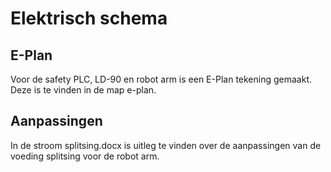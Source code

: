 # Elektrisch schema

## E-Plan
Voor de safety PLC, LD-90 en robot arm is een E-Plan tekening gemaakt. Deze is te vinden in de map e-plan.

## Aanpassingen
In de stroom splitsing.docx is uitleg te vinden over de aanpassingen van de voeding splitsing voor de robot arm.